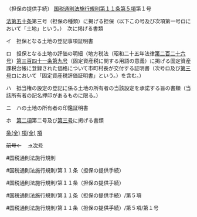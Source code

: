 （担保の提供手続）
[国税通則法施行規則第１１条第５項](国税通則法施行規則＿第１１条第５項)第１号

[法第五十条](国税通則法＿＿＿＿＿第５０条第１項)第三号（担保の種類）に掲げる担保（以下この号及び次項第一号ロにおいて「土地」という。）　次に掲げる書類

イ　担保となる土地の登記事項証明書

ロ　担保となる土地の評価の明細（地方税法（昭和二十五年法律[第二百二十六号](国税通則法施行規則＿第１１条第５項第２２６号)）[第三百四十一条](国税通則法施行規則＿第３４１条第１項)[第九号](国税通則法施行規則＿第１１条第５項第９号)（固定資産税に関する用語の意義）に掲げる固定資産課税台帳に登録された価格について市町村長が交付する証明書（次号ロ及び[第三号](国税通則法施行規則＿第１１条第５項第３号)ロにおいて「固定資産税評価証明書」という。）を含む。）

ハ　抵当権の設定の登記に係る土地の所有者の当該設定を承諾する旨の書類（当該所有者の記名押印があるものに限る。）

ニ　ハの土地の所有者の印鑑証明書

ホ　[第二項](国税通則法施行規則＿第１１条第２項)第二号及び[第三号](国税通則法施行規則＿第１１条第５項第３号)に掲げる書類

[条(全)](国税通則法施行規則＿第１１条_.md)    [項(全)](国税通則法施行規則＿第１１条第５項_.md)    [項](国税通則法施行規則＿第１１条第５項.md)

~~前号←~~　  [→次号](国税通則法施行規則＿第１１条第５項第２号.md)

#国税通則法施行規則

#国税通則法施行規則/第１１条（担保の提供手続）

#国税通則法施行規則/第１１条（担保の提供手続）

#国税通則法施行規則/第１１条（担保の提供手続）/第５項

#国税通則法施行規則/第１１条（担保の提供手続）/第５項/第１号

